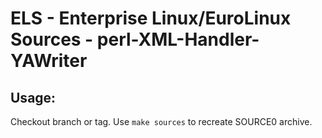 # ELS - Enterprise Linux/EuroLinux Sources - perl-XML-Handler-YAWriter
 
## Usage:
  Checkout branch or tag. Use `make sources` to recreate  SOURCE0 archive.
